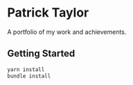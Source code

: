 # Patrick Taylor

A portfolio of my work and achievements.

## Getting Started

```sh
yarn install
bundle install
```
